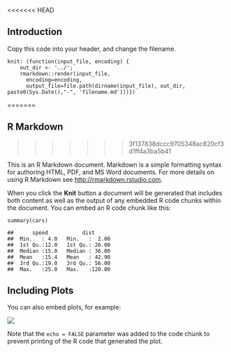 <<<<<<< HEAD
## Introduction

Copy this code into your header, and change the filename.

    knit: (function(input_file, encoding) {
        out_dir <- '../';
        rmarkdown::render(input_file,
          encoding=encoding,
          output_file=file.path(dirname(input_file), out_dir, paste0(Sys.Date(),"-", 'filename.md')))})
=======
## R Markdown
>>>>>>> 3f137838dccc9705348ac820cf3d1ff4a3ba5b41

This is an R Markdown document. Markdown is a simple formatting syntax
for authoring HTML, PDF, and MS Word documents. For more details on
using R Markdown see <http://rmarkdown.rstudio.com>.

When you click the **Knit** button a document will be generated that
includes both content as well as the output of any embedded R code
chunks within the document. You can embed an R code chunk like this:

    summary(cars)

    ##      speed           dist       
    ##  Min.   : 4.0   Min.   :  2.00  
    ##  1st Qu.:12.0   1st Qu.: 26.00  
    ##  Median :15.0   Median : 36.00  
    ##  Mean   :15.4   Mean   : 42.98  
    ##  3rd Qu.:19.0   3rd Qu.: 56.00  
    ##  Max.   :25.0   Max.   :120.00

## Including Plots

You can also embed plots, for example:

![](/Users/jihong/Documents/Projects/jihongz.github.io/_posts/rmarkdowns/../2022-04-19-hw1-irt_files/figure-markdown_strict/pressure-1.png)

Note that the `echo = FALSE` parameter was added to the code chunk to
prevent printing of the R code that generated the plot.
